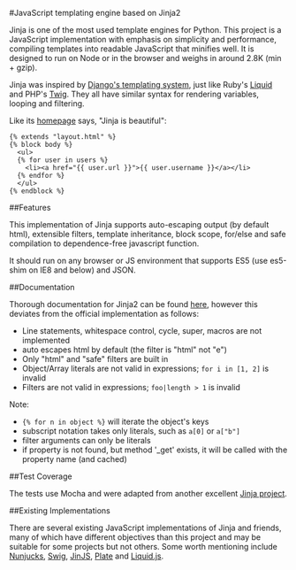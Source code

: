 #JavaScript templating engine based on Jinja2

Jinja is one of the most used template engines for Python. This project is a JavaScript implementation with emphasis
on simplicity and performance, compiling templates into readable JavaScript that minifies well. It is designed to run
on Node or in the browser and weighs in around 2.8K (min + gzip).

Jinja was inspired by [Django's templating system][django], just like Ruby's [Liquid][liquid] and PHP's [Twig][twig].
They all have similar syntax for rendering variables, looping and filtering.

[django]: http://docs.djangoproject.com/en/dev/ref/templates/builtins/
[liquid]: http://liquidmarkup.org/
[twig]: http://twig.sensiolabs.org/

Like its [homepage](http://jinja.pocoo.org/) says, "Jinja is beautiful":

```
{% extends "layout.html" %}
{% block body %}
  <ul>
  {% for user in users %}
    <li><a href="{{ user.url }}">{{ user.username }}</a></li>
  {% endfor %}
  </ul>
{% endblock %}
```

##Features

This implementation of Jinja supports auto-escaping output (by default html), extensible filters, template
inheritance, block scope, for/else and safe compilation to dependence-free javascript function.

It should run on any browser or JS environment that supports ES5 (use es5-shim on IE8 and below) and JSON.

##Documentation

Thorough documentation for Jinja2 can be found [here][jinjadocs], however this deviates from the
official implementation as follows:

 - Line statements, whitespace control, cycle, super, macros are not implemented
 - auto escapes html by default (the filter is "html" not "e")
 - Only "html" and "safe" filters are built in
 - Object/Array literals are not valid in expressions; `for i in [1, 2]` is invalid
 - Filters are not valid in expressions; `foo|length > 1` is invalid

Note:

 - `{% for n in object %}` will iterate the object's keys
 - subscript notation takes only literals, such as `a[0]` or `a["b"]`
 - filter arguments can only be literals
 - if property is not found, but method '_get' exists, it will be called with the property name (and cached)

[jinjadocs]: http://jinja.pocoo.org/docs/templates/

##Test Coverage

The tests use Mocha and were adapted from another excellent [Jinja project][swig].

##Existing Implementations

There are several existing JavaScript implementations of Jinja and friends, many of which have different objectives
than this project and may be suitable for some projects but not others. Some worth mentioning include
[Nunjucks][nunjucks], [Swig][swig], [JinJS][jinjs], [Plate][plate] and [Liquid.js][liquid].

[nunjucks]: http://github.com/jlongster/nunjucks
[swig]: http://github.com/paularmstrong/swig
[jinjs]: http://github.com/ravelsoft/node-jinjs
[plate]: http://github.com/chrisdickinson/plate
[liquid]: http://github.com/darthapo/liquid.js

